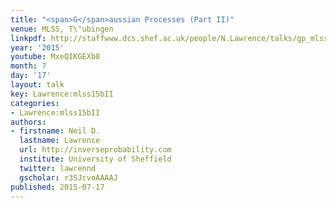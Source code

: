 ```yaml
---
title: "<span>G</span>aussian Processes (Part II)"
venue: MLSS, T\"ubingen
linkpdf: http://staffwww.dcs.shef.ac.uk/people/N.Lawrence/talks/gp_mlss15b.pdf
year: '2015'
youtube: MxeQIKGEXb8
month: 7
day: '17'
layout: talk
key: Lawrence:mlss15bII
categories:
- Lawrence:mlss15bII
authors:
- firstname: Neil D.
  lastname: Lawrence
  url: http://inverseprobability.com
  institute: University of Sheffield
  twitter: lawrennd
  gscholar: r3SJcvoAAAAJ
published: 2015-07-17
---
```


